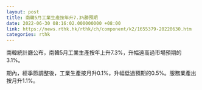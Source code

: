 ```yaml
---
layout: post
title: 南韓5月工業生產按年升7.3%勝預期
date: 2022-06-30 08:16:02.000000000 +08:00
link: https://news.rthk.hk/rthk/ch/component/k2/1655379-20220630.htm
categories: rthk
---
```


南韓統計廳公布，南韓5月工業生產按年上升7.3%，升幅遠高過市場預期的3.1%。

期內，經季節調整後，工業生產按月升0.1%，升幅低過預期的0.5%。服務業產出按月升1.1%。
